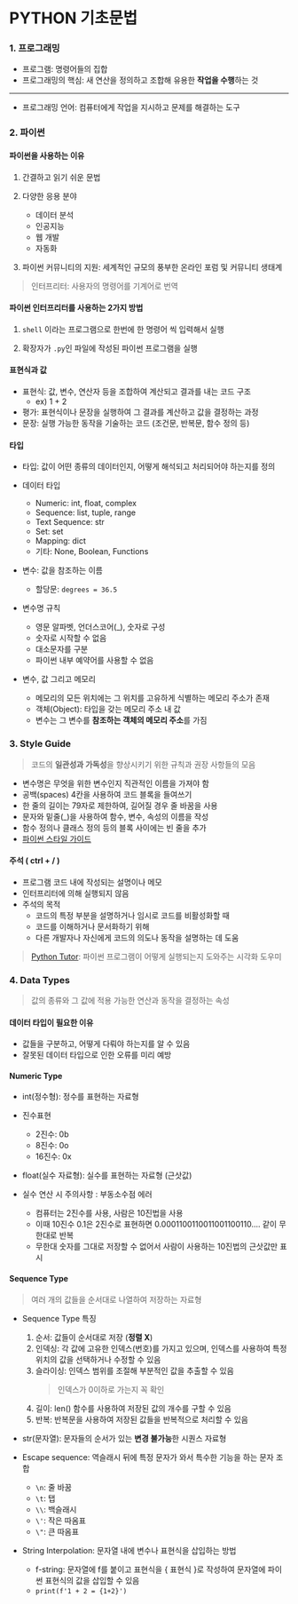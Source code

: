 # PYTHON 기초문법

### 1. 프로그래밍
- 프로그램: 명령어들의 집합
- 프로그래밍의 핵심: 새 연산을 정의하고 조합해 유용한 **작업을 수행**하는 것

---
- 프로그래밍 언어: 컴퓨터에게 작업을 지시하고 문제를 해결하는 도구

### 2. 파이썬
#### 파이썬을 사용하는 이유
1. 간결하고 읽기 쉬운 문법

2. 다양한 응용 분야
   - 데이터 분석
   - 인공지능
   - 웹 개발
   - 자동화

3. 파이썬 커뮤니티의 지원: 세계적인 규모의 풍부한 온라인 포럼 및 커뮤니티 생태계

> 인터프리터: 사용자의 명령어를 기계어로 번역

#### 파이썬 인터프리터를 사용하는 2가지 방법
1. `shell` 이라는 프로그램으로 한번에 한 명령어 씩 입력해서 실행

2. 확장자가 `.py`인 파일에 작성된 파이썬 프로그램을 실행 


#### 표현식과 값


- 표현식: 값, 변수, 연산자 등을 조합하여 계산되고 결과를 내는 코드 구조
    - ex) 1 + 2
- 평가: 표현식이나 문장을 실행하여 그 결과를 계산하고 값을 결정하는 과정
- 문장: 실행 가능한 동작을 기술하는 코드 (조건문, 반복문, 함수 정의 등)

#### 타입
- 타입: 값이 어떤 종류의 데이터인지, 어떻게 해석되고 처리되어야 하는지를 정의
- 데이터 타입
  - Numeric: int, float, complex
  - Sequence: list, tuple, range
  - Text Sequence: str
  - Set: set
  - Mapping: dict
  - 기타: None, Boolean, Functions
  
- 변수: 값을 참조하는 이름
  - 할당문: `degrees = 36.5`
  
- 변수명 규칙
  - 영문 알파벳, 언더스코어(_), 숫자로 구성
  - 숫자로 시작할 수 없음
  - 대소문자를 구분
  - 파이썬 내부 예약어를 사용할 수 없음
- 변수, 값 그리고 메모리
  - 메모리의 모든 위치에는 그 위치를 고유하게 식별하는 메모리 주소가 존재
  - 객체(Object): 타입을 갖는 메모리 주소 내 값
  - 변수는 그 변수를 **참조하는 객체의 메모리 주소**를 가짐

### 3. Style Guide
> 코드의 **일관성과 가독성**을 향상시키기 위한 규칙과 권장 사항들의 모음

- 변수명은 무엇을 위한 변수인지 직관적인 이름을 가져야 함
- 공백(spaces) 4칸을 사용하여 코드 블록을 들여쓰기
- 한 줄의 길이는 79자로 제한하여, 길어질 경우 줄 바꿈을 사용
- 문자와 밑줄(_)을 사용하여 함수, 변수, 속성의 이름을 작성
- 함수 정의나 클래스 정의 등의 블록 사이에는 빈 줄을 추가
- [파이썬 스타일 가이드](https://peps.python.org/pep-0008/)

#### 주석 ( ctrl + / )
- 프로그램 코드 내에 작성되는 설명이나 메모
- 인터프리터에 의해 실행되지 않음
- 주석의 목적
  - 코드의 특정 부분을 설명하거나 임시로 코드를 비활성화할 때
  - 코드를 이해하거나 문서화하기 위해
  - 다른 개발자나 자신에게 코드의 의도나 동작을 설명하는 데 도움
  
> [Python Tutor](https://pythontutor.com/): 파이썬 프로그램이 어떻게 실행되는지 도와주는 시각화 도우미

### 4. Data Types
> 값의 종류와 그 값에 적용 가능한 연산과 동작을 결정하는 속성

#### 데이터 타입이 필요한 이유
- 값들을 구분하고, 어떻게 다뤄야 하는지를 알 수 있음
- 잘못된 데이터 타입으로 인한 오류를 미리 예방
  
#### Numeric Type
- int(정수형): 정수를 표현하는 자료형
- 진수표현
  - 2진수: 0b
  - 8진수: 0o
  - 16진수: 0x

- float(실수 자료형): 실수를 표현하는 자료형 (근삿값)
- 실수 연산 시 주의사항 : 부동소수점 에러
  - 컴퓨터는 2진수를 사용, 사람은 10진법을 사용
  - 이때 10진수 0.1은 2진수로 표현하면 0.0001100110011001100110.... 같이 무한대로 반복
  - 무한대 숫자를 그대로 저장할 수 없어서 사람이 사용하는 10진법의 근삿값만 표시

#### Sequence Type
> 여러 개의 값들을 순서대로 나열하여 저장하는 자료형

- Sequence Type 특징
  1. 순서: 값들이 순서대로 저장 (**정렬 X**)
  2. 인덱싱: 각 값에 고유한 인덱스(번호)를 가지고 있으며, 인덱스를 사용하여 특정 위치의 값을 선택하거나 수정할 수 있음
  3. 슬라이싱: 인덱스 범위를 조절해 부분적인 값을 추출할 수 있음
      > 인덱스가 0이하로 가는지 꼭 확인
  4. 길이: len() 함수를 사용하여 저장된 값의 개수를 구할 수 있음
  5. 반복: 반복문을 사용하여 저장된 값들을 반복적으로 처리할 수 있음

- str(문자열): 문자들의 순서가 있는 **변경 불가능**한 시퀀스 자료형
- Escape sequence: 역슬래시 뒤에 특정 문자가 와서 특수한 기능을 하는 문자 조합
  - `\n`: 줄 바꿈
  - `\t`: 탭
  - `\\`: 백슬래시
  - `\'`: 작은 따옴표
  - `\"`: 큰 따옴표

- String Interpolation: 문자열 내에 변수나 표현식을 삽입하는 방법
  - f-string: 문자열에 f를 붙이고 표현식을 { 표현식 }로 작성하여 문자열에 파이썬 표현식의 값을 삽입할 수 있음
  - `print(f'1 + 2 = {1+2}')`


